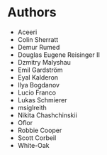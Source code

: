 # Authors

* Aceeri
* Colin Sherratt
* Demur Rumed
* Douglas Eugene Reisinger II
* Dzmitry Malyshau
* Emil Gardström
* Eyal Kalderon
* Ilya Bogdanov
* Lucio Franco
* Lukas Schmierer
* msiglreith
* Nikita Chashchinskii
* Oflor
* Robbie Cooper
* Scott Corbeil
* White-Oak
